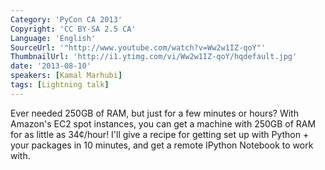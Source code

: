 ```yaml
---
Category: 'PyCon CA 2013'
Copyright: 'CC BY-SA 2.5 CA'
Language: 'English'
SourceUrl: '"http://www.youtube.com/watch?v=Ww2w1IZ-qoY"'
ThumbnailUrl: 'http://i1.ytimg.com/vi/Ww2w1IZ-qoY/hqdefault.jpg'
date: '2013-08-10'
speakers: [Kamal Marhubi]
tags: [Lightning talk]
---
```

Ever needed 250GB of RAM, but just for a few minutes or hours? With Amazon's EC2 spot instances, you can get a machine with 250GB of RAM for as little as 34¢/hour! I'll give a recipe for getting set up with Python + your packages in 10 minutes, and get a remote IPython Notebook to work with.
